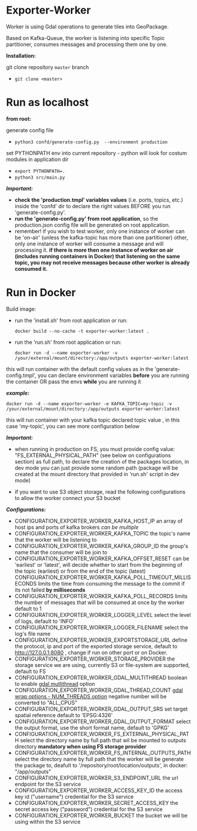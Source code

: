 # **Exporter-Worker**

Worker is using Gdal operations to generate tiles into GeoPackage.

Based on Kafka-Queue, the worker is listening into specific Topic partitioner, consumes 
messages and processing them one by one.

**Installation:**

git clone repository `master` branch 
* `git clone <master>`

# Run as localhost

  **from root:**

generate config file
* `python3 confd/generate-config.py  --environment production`

set PYTHONPATH env into current repository - python will look for costum modules in application dir
* `export PYTHONPATH=.`
* `python3 src/main.py`

**_Important:_**

- **check the 'production.tmpl' variables values** (i.e. ports, topics, etc.) inside the 'confd' dir to declare the right values BEFORE you run 'generate-config.py'.
- **run the 'generate-config.py' from root application**, so the production.json config file will be generated on root application.  
- remember! if you wish to test worker, only one instance of worker can be 'on-air' (unless the kafka-topic has more than one partitioner) other, only one instance of worker will consume a message and will processing it.
  **if there is more then one instance of worker on air (includes running containers in Docker) that listening on the same topic, you may not receive messages because other worker is already consumed it.**
  
# Run in Docker

Build image:

* run the 'install.sh' from root application or run:
  
   `docker build --no-cache -t exporter-worker:latest .`

* run the 'run.sh' from root application or run:
  
  `docker run -d --name exporter-worker -v /your/external/mount/directory:/app/outputs exporter-worker:latest`

this will run container with the default config values as in the 'generate-config.tmpl',
you can declare environment variables **before** you are running the container OR pass the envs **while** you are running it

_**example:**_

`docker run -d --name exporter-worker -e KAFKA_TOPIC=my-topic -v /your/external/mount/directory:/app/outputs exporter-worker:latest`


this will run container with your kafka topic declared topic value , in this case 'my-topic', you can see more configuration below

**_Important:_**

* when running in production on FS, you must provide config value: "FS_EXTERNAL_PHYSICAL_PATH" (see below on configurations section) as full path, to declare the creation of the packages location,
in dev mode you can just provide some random path (package will be created at the mount directory that provided in 'run.sh' script in dev mode)

* if you want to use S3 object storage, read the following configurations to allow the worker connect your S3 bucket

**_Configurations:_**

- CONFIGURATION_EXPORTER_WORKER_KAFKA_HOST_IP   an array of host ips and ports of kafka brokers *can be multiple*
- CONFIGURATION_EXPORTER_WORKER_KAFKA_TOPIC     the topic's name that the worker will be listening to
- CONFIGURATION_EXPORTER_WORKER_KAFKA_GROUP_ID       the group's name that the consumer will be join to
- CONFIGURATION_EXPORTER_WORKER_KAFKA_OFFSET_RESET   can be 'earliest' or 'latest', will decide whether to start from the beginning of the topic (earliest) or from the end of the topic (latest)
  CONFIGURATION_EXPORTER_WORKER_KAFKA_POLL_TIMEOUT_MILLISECONDS    limits the time from consuming the message to the commit if its not failed **by milliseconds** 
- CONFIGURATION_EXPORTER_WORKER_KAFKA_POLL_RECORDS    limits the number of messages that will be consumed at once by the worker default to 1
- CONFIGURATION_EXPORTER_WORKER_LOGGER_LEVEL    select the level of logs, default to 'INFO'
- CONFIGURATION_EXPORTER_WORKER_LOGGER_FILENAME    select the log's file name
- CONFIGURATION_EXPORTER_WORKER_EXPORTSTORAGE_URL    define the protocol, ip and port of the exported storage service, default to http://127.0.0.1:8080 , change if run on other port or on Docker.
- CONFIGURATION_EXPORTER_WORKER_STORAGE_PROVIDER the storage service we are using, currently S3 or file-system are supported, default to FS
- CONFIGURATION_EXPORTER_WORKER_GDAL_MULTITHREAD    boolean to enable [gdal mutlithread](https://gdal.org/programs/gdalwarp.html#cmdoption-gdalwarp-multi) option 
- CONFIGURATION_EXPORTER_WORKER_GDAL_THREAD_COUNT    [gdal wrap options - NUM_THREADS option](https://gdal.org/api/gdalwarp_cpp.html#_CPPv4N15GDALWarpOptions16papszWarpOptionsE) negative number will be converted to "ALL_CPUS"  
- CONFIGURATION_EXPORTER_WORKER_GDAL_OUTPUT_SRS   set target spatial reference default to 'EPSG:4326'
- CONFIGURATION_EXPORTER_WORKER_GDAL_OUTPUT_FORMAT   select the output format, use the short format name, default to 'GPKG'
- CONFIGURATION_EXPORTER_WORKER_FS_EXTERNAL_PHYSICAL_PATH   select the directory name by full path that wil be mounted to outputs directory **mandatory when using FS storage provider** 
- CONFIGURATION_EXPORTER_WORKER_FS_INTERNAL_OUTPUTS_PATH    select the directory name by full path that the worker will be generate the package to, deafult to '/repository/root/location/outputs', in docker: "/app/outputs"
- CONFIGURATION_EXPORTER_WORKER_S3_ENDPOINT_URL the url endpoint for the S3 service
- CONFIGURATION_EXPORTER_WORKER_ACCESS_KEY_ID the access key id ("username") credential for the S3 service
- CONFIGURATION_EXPORTER_WORKER_SECRET_ACCESS_KEY the secret access key ("password") credential for the S3 service
- CONFIGURATION_EXPORTER_WORKER_BUCKET the bucket we will be using within the S3 service